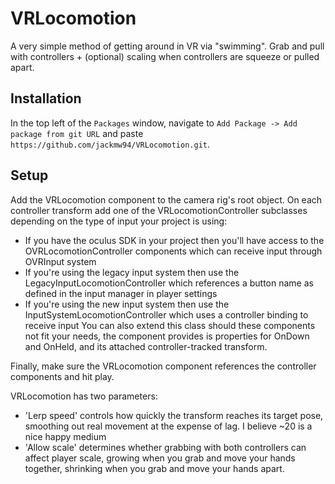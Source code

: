 # VRLocomotion
A very simple method of getting around in VR via "swimming". Grab and pull with controllers + (optional) scaling when controllers are squeeze or pulled apart.

## Installation
In the top left of the `Packages` window, navigate to `Add Package -> Add package from git URL` and paste `https://github.com/jackmw94/VRLocomotion.git`.

## Setup
Add the VRLocomotion component to the camera rig's root object. On each controller transform add one of the VRLocomotionController subclasses depending on the type of input your project is using:
* If you have the oculus SDK in your project then you'll have access to the OVRLocomotionController components which can receive input through OVRInput system
* If you're using the legacy input system then use the LegacyInputLocomotionController which references a button name as defined in the input manager in player settings
* If you're using the new input system then use the InputSystemLocomotionController which uses a controller binding to receive input
You can also extend this class should these components not fit your needs, the component provides is properties for OnDown and OnHeld, and its attached controller-tracked transform.

Finally, make sure the VRLocomotion component references the controller components and hit play.

VRLocomotion has two parameters:
* 'Lerp speed' controls how quickly the transform reaches its target pose, smoothing out real movement at the expense of lag. I believe ~20 is a nice happy medium
* 'Allow scale' determines whether grabbing with both controllers can affect player scale, growing when you grab and move your hands together, shrinking when you grab and move your hands apart.
